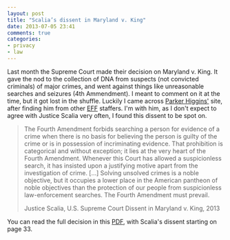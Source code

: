 ```yaml
---
layout: post
title: "Scalia’s dissent in Maryland v. King"
date: 2013-07-05 23:41
comments: true
categories: 
- privacy
- law
---
```

Last month the Supreme Court made their decision on Maryland v. King. It gave the nod to the collection of DNA from suspects (not convicted criminals) of major crimes, and went against things like unreasonable searches and seizures (4th Ammendment). I meant to comment on it at the time, but it got lost in the shuffle. Luckily I came across <a href="http://parkerhiggins.net/2013/06/scalias-powerful-dissent-in-maryland-v-king/">Parker Higgins'</a> site, after finding him from other <a href="http://eff.org">EFF</a> staffers. I'm with him, as I don't expect to agree with Justice Scalia very often, I found this dissent to be spot on.

>The Fourth Amendment forbids searching a person for evidence of a crime when there is no basis for believing the person is guilty of the crime or is in possession of incriminating evidence. That prohibition is categorical and without exception; it lies at the very heart of the Fourth Amendment. Whenever this Court has allowed a suspicionless search, it has insisted upon a justifying motive apart from the investigation of crime.
>[…]
>Solving unsolved crimes is a noble objective, but it occupies a lower place in the American pantheon of noble objectives than the protection of our people from suspicionless law-enforcement searches. The Fourth Amendment must prevail.
>
>Justice Scalia, 
>U.S. Supreme Court
>Dissent in Maryland v. King, 2013

You can read the full decision in this <a href="http://www.supremecourt.gov/opinions/12pdf/12-207_d18e.pdf">PDF</a>, with Scalia's dissent starting on page 33.
